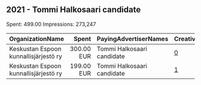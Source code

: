 ## 2021 - Tommi Halkosaari candidate 
Spent: 499.00
Impressions: 273,247

|OrganizationName|Spent|PayingAdvertiserNames|CreativeUrls|Impressions|Genders|AgeBrackets|CountryCodes|BillingAddresses|CandidateBallotInformation|
|:---|---:|:---|:---|---:|:---|:---|:---|:---|:---|
|Keskustan Espoon kunnallisjärjestö ry|300.00 EUR|Tommi Halkosaari candidate|[0](https://www.snap.com/political-ads/asset/80b8240c21fa8c02f05c63b5dbe048decb6d82ac8c46b277f5e6c54c62cb62e7?mediaType=mp4)|164,020|||finland|"Takkavitsankuja 6A1,Espoo,02760,FI"|Tommi Halkosaari|
|Keskustan Espoon kunnallisjärjestö ry|199.00 EUR|Tommi Halkosaari candidate|[1](https://www.snap.com/political-ads/asset/3fbac8f9c3643a5743ddc20e3e97a07ea0e08017e07c884dfd9dd1726545ebfe?mediaType=jpeg)|109,227|||finland|"Takkavitsankuja 6A1,Espoo,02760,FI"|Tommi Halkosaari|
